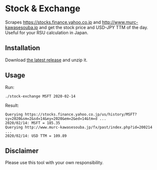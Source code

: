 # Stock & Exchange

Scrapes https://stocks.finance.yahoo.co.jp and http://www.murc-kawasesouba.jp and get the stock price and USD-JPY TTM of the day. Useful for your RSU calculation in Japan.

## Installation

Download [the latest release](https://github.com/lowply/stock-exchange/releases) and unzip it.

## Usage

Run:

```
./stock-exchange MSFT 2020-02-14
```

Result:

```
Querying https://stocks.finance.yahoo.co.jp/us/history/MSFT?sy=2020&sm=2&sd=14&ey=2020&em=2&ed=14&tm=d ...
2020/02/14: MSFT = 185.35
Querying http://www.murc-kawasesouba.jp/fx/past/index.php?id=200214 ...
2020/02/14: USD TTM = 109.89
```

## Disclaimer

Please use this tool with your own responsibility.

